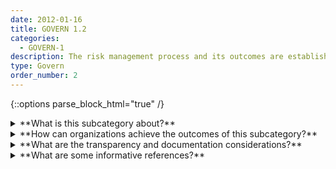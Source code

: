 ```yaml
---
date: 2012-01-16
title: GOVERN 1.2
categories:
  - GOVERN-1
description: The risk management process and its outcomes are established through transparent mechanisms and all significant risks are measured.
type: Govern
order_number: 2
---
```

{::options parse_block_html="true" /}


<details>
<summary markdown="span">**What is this subcategory about?**</summary>
<br>
AI systems are dynamic and may perform in unexpected ways once deployed. Continuous monitoring is a risk management process for tracking unexpected issues and performance, in real-time or at a specific frequency, across the AI system lifecycle.

Incident response and “appeal and override” are commonly used processes in information technology management that are often overlooked for AI systems. These processes enable real-time flagging of potential incidents, and human adjudication of system outcomes. 

Establishing and maintaining incident response plans can reduce the likelihood of additive impacts during an AI incident. Smaller organizations which may not have fulsome governance programs, can utilize incident response plans for addressing system failures, abuse and misuse. 

</details>

<details>
<summary markdown="span">**How can organizations achieve the outcomes of this subcategory?**</summary>
* Establish policies and procedures for monitoring AI system performance, and to address bias and security problems, across the lifecycle of the system.
* Establish policies for AI system incident response, or confirm that existing incident response policies address AI systems.
* Establish policies to define organizational functions and personnel responsible for AI system monitoring and incident response activities.
* Establish mechanisms to enable the sharing of feedback from impacted individuals or communities about negative impacts from AI systems.
* Establish mechanisms to provide recourse for impacted individuals or communities to contest problematic AI system outcomes.

</details>

<details>
<summary markdown="span">**What are the transparency and documentation considerations?**</summary>
<br>
Column G goes here.

</details>

<details>
<summary markdown="span">**What are some informative references?**</summary>
<br>
National Institute of Standards and Technology. (2018). Framework for improving critical infrastructure cybersecurity. URL: https://nvlpubs. nist. gov/nistpubs/CSWP/NIST. CSWP, 4162018.

National Institute of Standards and Technology. (2012). Computer Security Incident Handling Guide. NIST Special Publication 800-61 Revision 2. URL: https://nvlpubs.nist.gov/nistpubs/specialpublications/nist.sp.800-61r2.pdf

</details>
